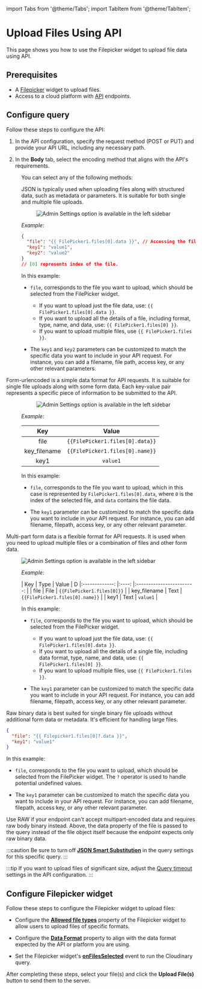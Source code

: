 import Tabs from '@theme/Tabs';
import TabItem from '@theme/TabItem';

# Upload Files Using API 

This page shows you how to use the Filepicker widget to upload file data using API.


## Prerequisites

* A [Filepicker](/reference/widgets/filepicker) widget to upload files.
* Access to a cloud platform with [API](/connect-data/reference/rest-api) endpoints.


## Configure query

Follow these steps to configure the API:


1. In the API configuration, specify the request method (POST or PUT) and provide your API URL, including any necessary path.

2. In the **Body** tab, select the encoding method that aligns with the API's requirements. 

<dd>

You can select any of the following methods:



<Tabs>
  <TabItem value="json" label="JSON">

   JSON is typically used when uploading files along with structured data, such as metadata or parameters. It is suitable for both single and multiple file uploads.


<figure>
  <img src="/img/filepicker-json.png" style= {{width:"570px", height:"auto"}} alt="Admin Settings option is available in the left sidebar"/>
  <figcaption align = "center"><i></i></figcaption>
</figure>

<dd>

*Example*: 
```json
{
  "file": "{{ FilePicker1.files[0].data }}", // Accessing the file data
  "key1": "value1",
  "key2": "value2"
}
// [0] represents index of the file.
```



In this example:


* `file`, corresponds to the file you want to upload, which should be selected from the FilePicker widget. 
   * If you want to upload just the file data, use: `{{ FilePicker1.files[0].data }}`.
   * If you want to upload all the details of a file, including format, type, name, and data, use: `{{ FilePicker1.files[0] }}`.
   * If you want to upload multiple files, use `{{ FilePicker1.files }}`.

* The `key1` and `key2` parameters can be customized to match the specific data you want to include in your API request. For instance, you can add  a filename, file path, access key, or any other relevant parameters.
  


</dd>
   
  </TabItem>
    <TabItem value="FORM_URLENCODED" label="FORM_URLENCODED">

  Form-urlencoded is a simple data format for API requests. It is suitable for single file uploads along with some form data. Each key-value pair represents a specific piece of information to be submitted to the API.

<dd>

   
  <figure>
  <img src="/img/filepicker-2-2.png" style= {{width:"570px", height:"auto"}} alt="Admin Settings option is available in the left sidebar"/>
  <figcaption align = "center"><i></i></figcaption>
</figure>

*Example*: 



|      Key      	 	|           Value          	| 
|:-------------:		|:------------------------:	|
| file          		| `{{FilePicker1.files[0].data}}` 	|
| key_filename          		| `{{FilePicker1.files[0].name}}` 	|
| key1 	 	| `value1`                   	|



In this example:


* `file`, corresponds to the file you want to upload, which in this case is represented by `FilePicker1.files[0].data`, where `0` is the index of the selected file, and `data` contains the file data.

* The `key1` parameter can be customized to match the specific data you want to include in your API request. For instance, you can add filename, filepath, access key, or any other relevant parameter.
  


</dd>


  </TabItem>
  <TabItem value="MULTIPART_FORM_DATA" label="MULTIPART_FORM_DATA">

Multi-part form data is a flexible format for API requests. It is used when you need to upload multiple files or a combination of files and other form data.  


<figure>
  <img src="/img/filepicker-m-2.png" style= {{width:"570px", height:"auto"}} alt="Admin Settings option is available in the left sidebar"/>
  <figcaption align = "center"><i></i></figcaption>
</figure>


<dd>

*Example*: 

|      Key      	| Type 	|           Value          	| D
|:-------------:	|:----:	|:------------------------:	|
| file          	| File 	| `{{FilePicker1.files[0]}}` 	|
| key_filename     | Text     		| `{{FilePicker1.files[0].name}}` 	|
| key1 	| Text 	| `value1`                   	|

In this example:

* `file`, corresponds to the file you want to upload, which should be selected from the FilePicker widget. 
   * If you want to upload just the file data, use: `{{ FilePicker1.files[0].data }}`.
   * If you want to upload all the details of a single file, including data format, type, name, and data, use: `{{ FilePicker1.files[0] }}`.
   * If you want to upload multiple files, use `{{ FilePicker1.files }}`.

* The `key1` parameter can be customized to match the specific data you want to include in your API request. For instance, you can add filename, filepath, access key, or any other relevant parameter.
  

</dd>


  </TabItem>
  <TabItem value="RAW" label="RAW">
    Raw binary data is best suited for single binary file uploads without additional form data or metadata. It's efficient for handling large files.

```json
{
  "file": "{{ Filepicker1.files[0]?.data }}",
  "key1": "value1"
}
```


In this example:

* `file`, corresponds to the file you want to upload, which should be selected from the FilePicker widget. The `?` operator is used to handle potential undefined values.

* The `key1` parameter can be customized to match the specific data you want to include in your API request. For instance, you can add filename, filepath, access key, or any other relevant parameter.

Use RAW if your endpoint can't accept multipart-encoded data and requires raw body binary instead. Above, the data property of the file is passed to the query instead of the file object itself because the endpoint expects only raw binary data.


:::caution
Be sure to turn off [**JSON Smart Substitution**](/connect-data/reference/query-settings#smart-json-substitution) in the query settings for this specific query.
:::

  </TabItem>
</Tabs>

</dd>


:::tip
If you want to upload files of significant size, adjust the [Query timeout](/connect-data/reference/query-settings#query-timeout) settings in the API configuration.
:::








## Configure Filepicker widget

Follow these steps to configure the Filepicker widget to upload files:

* Configure the [**Allowed file types**](/reference/widgets/filepicker#allowed-file-typesarraystring) property of the Filepicker widget to allow users to upload files of specific formats.

* Configure the [**Data Format**](/reference/widgets/filepicker#data-format-string) property to align with the data format expected by the API or platform you are using.

* Set the Filepicker widget's [**onFilesSelected**](/reference/widgets/filepicker#onfilesselected) event to run the Cloudinary query.

After completing these steps, select your file(s) and click the **Upload File(s)** button to send them to the server.







